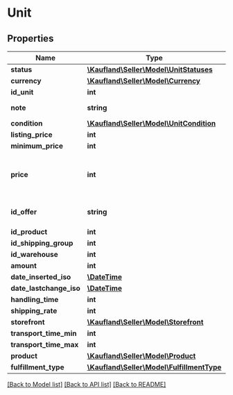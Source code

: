 # Unit

## Properties
Name | Type | Description | Notes
------------ | ------------- | ------------- | -------------
**status** | [**\Kaufland\Seller\Model\UnitStatuses**](UnitStatuses.md) |  | 
**currency** | [**\Kaufland\Seller\Model\Currency**](Currency.md) |  | 
**id_unit** | **int** |  | 
**note** | **string** | A note for this unit | 
**condition** | [**\Kaufland\Seller\Model\UnitCondition**](UnitCondition.md) |  | 
**listing_price** | **int** |  | 
**minimum_price** | **int** |  | 
**price** | **int** | Price at which this unit will be offered on Kaufland.de | 
**id_offer** | **string** | Seller&#x27;s unique ID for offer(s) | 
**id_product** | **int** |  | 
**id_shipping_group** | **int** |  | 
**id_warehouse** | **int** |  | 
**amount** | **int** |  | 
**date_inserted_iso** | [**\DateTime**](\DateTime.md) |  | 
**date_lastchange_iso** | [**\DateTime**](\DateTime.md) |  | 
**handling_time** | **int** |  | 
**shipping_rate** | **int** |  | 
**storefront** | [**\Kaufland\Seller\Model\Storefront**](Storefront.md) |  | 
**transport_time_min** | **int** |  | 
**transport_time_max** | **int** |  | 
**product** | [**\Kaufland\Seller\Model\Product**](Product.md) |  | [optional] 
**fulfillment_type** | [**\Kaufland\Seller\Model\FulfillmentType**](FulfillmentType.md) |  | 

[[Back to Model list]](../../README.md#documentation-for-models) [[Back to API list]](../../README.md#documentation-for-api-endpoints) [[Back to README]](../../README.md)

